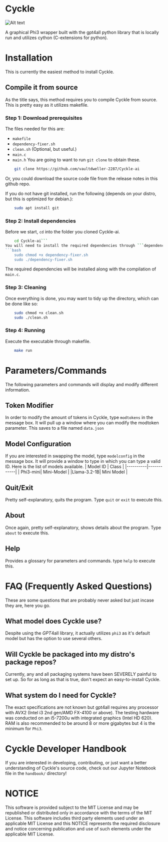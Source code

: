 # Cyckle
![Alt text](https://github.com/vaultdweller-2287/Cyckle-ai/blob/main/.github/cycklelogo.jpg)

A graphical Phi3 wrapper built with the gpt4all python library that is locally run and utilizes cython (C-extensions for python).

# Installation

This is currently the easiest method to install Cyckle.

## Compile it from source

As the title says, this method requires you to compile Cyckle from source. This is pretty easy as it utilizes makefile.

### Step 1: Download prerequisites

The files needed for this are:
- ```makefile```
- ```dependency-fixer.sh``` 
- ```clean.sh``` (Optional, but useful.)
- ```main.c```
- ```main.h```
You are going to want to run ```git clone``` to obtain these.
```bash
    git clone https://github.com/vaultdweller-2287/Cyckle-ai
```
Or, you could download the source code file from the release notes in this github repo.

If you do not have git installed, run the following (depends on your distro, but this is optimized for debian.):
```bash
    sudo apt install git
```
### Step 2: Install dependencies

Before we start, ```cd``` into the folder you cloned Cyckle-ai.
```bash
    cd Cyckle-ai```
You will need to install the required dependencies through ```dependency-fixer```. Here's how to do it:
```bash
    sudo chmod +x dependency-fixer.sh
    sudo ./dependency-fixer.sh
```
The required dependencies will be installed along with the compilation of ```main.c```.

### Step 3: Cleaning

Once everything is done, you may want to tidy up the directory, which can be done like so:
```bash
    sudo chmod +x clean.sh
    sudo ./clean.sh
```
### Step 4: Running

Execute the executable through makefile.
```bash
    make run
```

# Parameters/Commands
The following parameters and commands will display and modify different information.

## Token Modifier
In order to modify the amount of tokens in Cyckle, type ```modtokens``` in the message box. It will pull up a window where you can modify the modtoken parameter. This saves to a file named ```data.json```

## Model Configuration
If you are interested in swapping the model, type ```modelconfig``` in the message box. It will provide a window to type in which you can type a valid ID. Here is the list of models available.
| Model ID |    Class   |
|----------|------------|
| Phi3-mini| Mini-Model |
|Llama-3.2-1B| Mini Model |

## Quit/Exit
Pretty self-explanatory, quits the program. Type ```quit``` or ```exit``` to execute this.

## About
Once again, pretty self-explanatory, shows details about the program. Type ```about``` to execute this.

## Help
Provides a glossary for parameters and commands. type ```help``` to execute this.

# FAQ (Frequently Asked Questions)
These are some questions that are probably never asked but just incase they are, here you go.

## What model does Cyckle use?
Despite using the *GPT*4all library, it actually utilizes ```phi3``` as it's default model but has the option to use several others.

## Will Cyckle be packaged into my distro's package repos?
Currently, any and all packaging systems have been SEVERELY painful to set up. So for as long as that is true, don't expect an easy-to-install Cyckle.

## What system do I need for Cyckle?
The exact specifications are not known but gpt4all requires any processor with AVX2 (Intel i3 2nd gen/AMD FX-4100 or above). The testing hardware was conducted on an i5-7200u with integrated graphics (Intel HD 620). RAM is also recommended to be around 8 or more gigabytes but 4 is the minimum for ```Phi3```.

# Cyckle Developer Handbook
If you are interested in developing, contributing, or just want a better understanding of Cyckle's source code, check out our Jupyter Notebook file in the ```handbook/``` directory! 

# NOTICE
This software is provided subject to the MIT License and may be republished or distributed only in accordance with the terms of the MIT License. 
This software includes third party elements used under an applicable MIT License and this NOTICE represents the required disclosure and notice concerning publication and use of such elements under the applicable MIT License.   
